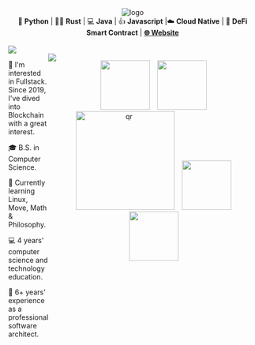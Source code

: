 <div align="center">
  <img src="https://github.com/suzukidavid/suzukidavid/blob/master/icons/header_1.png" alt="logo" />
</div>

<div align="center">
🐍 <b>Python</b> | 👩‍💻 <b>Rust</b> | 💻 <b>Java</b> | 👍 <b>Javascript</b> |☁️ <b>Cloud Native</b> | 📝 <b>DeFi Smart Contract</b> | <b><a href="https://suzuki-david.netlify.app">🌐 Website</a></b>
</div>
<br>

<img src="https://user-images.githubusercontent.com/73097560/115834477-dbab4500-a447-11eb-908a-139a6edaec5c.gif">
<div style="display: flex;">
  <div style="flex: 1;">
    <p>🧐 I'm interested in Fullstack. Since 2019, I've dived into Blockchain with a great interest.</p>
    <p>🎓 B.S. in Computer Science.</p>
    <p>🌱 Currently learning Linux, Move, Math & Philosophy.</p>
    <p>💻 4 years' computer science and technology education.</p>
    <p>🏢 6+ years' experience as a professional software architect.</p>
  </div>
  <img src="https://user-images.githubusercontent.com/73097560/115834477-dbab4500-a447-11eb-908a-139a6edaec5c.gif">
  <p align="center">
    <a href="https://www.linkedin.com/in/suzukidavid" target="_blank" rel="noopener noreferrer"><img src="https://img.icons8.com/fluency/2x/linkedin.png"  width="100" /></a>
    &nbsp;&nbsp;
    <a href="mailto:davidsuzuki51@gmail.com" target="_blank" rel="noopener noreferrer"><img src="https://img.icons8.com/fluency/2x/gmail-new.png"  width="100" /></a>
    &nbsp;&nbsp;
     <a href="https://linkpage.bio/suzukidavid" target="_blank" rel="noopener noreferrer"><img src="https://github.com/suzukidavid/suzukidavid/blob/master/icons/qr1.png" alt="qr" height="200" /></a>
    &nbsp;&nbsp;
    <a href="https://join.skype.com/invite/wDpwy4t21eVg" target="_blank" rel="noopener noreferrer"><img src="https://img.icons8.com/color/2x/skype.png"  width="100" /></a>
    &nbsp;&nbsp;
    <a href="https://t.me/suzukidavid" target="_blank" rel="noopener noreferrer"><img src="https://img.icons8.com/color/2x/telegram-app.png"  width="100" /></a>
    &nbsp;&nbsp;
</p>
</div>
